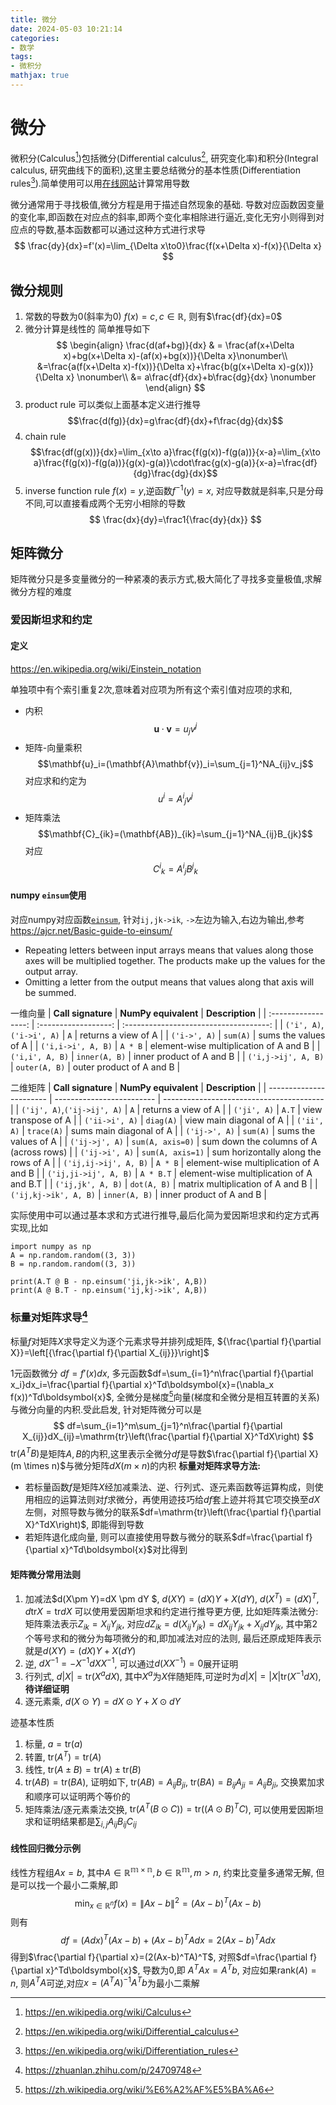 ```yaml
---
title: 微分
date: 2024-05-03 10:21:14
categories:
- 数学
tags:
- 微积分
mathjax: true
---
```


# 微分
微积分(Calculus[^1])包括微分(Differential calculus[^2], 研究变化率)和积分(Integral calculus, 研究曲线下的面积),这里主要总结微分的基本性质(Differentiation rules[^3]).简单使用可以用[在线网站](https://www.matrixcalculus.org/)计算常用导数

微分通常用于寻找极值,微分方程是用于描述自然现象的基础.
导数对应函数因变量的变化率,即函数在对应点的斜率,即两个变化率相除进行逼近,变化无穷小则得到对应点的导数,基本函数都可以通过这种方式进行求导
$$
\frac{dy}{dx}=f'(x)=\lim_{\Delta x\to0}\frac{f(x+\Delta x)-f(x)}{\Delta x}
$$

## 微分规则
1. 常数的导数为0(斜率为0)
$f(x)=c,c\in \mathbb{R}$, 则有$\frac{df}{dx}=0$
2. 微分计算是线性的
简单推导如下
$$
\begin{align}
\frac{d(af+bg)}{dx} & = \frac{af(x+\Delta x)+bg(x+\Delta x)-(af(x)+bg(x))}{\Delta x}\nonumber\\
&=\frac{a(f(x+\Delta x)-f(x))}{\Delta x}+\frac{b(g(x+\Delta x)-g(x))}{\Delta x} \nonumber\\
&= a\frac{df}{dx}+b\frac{dg}{dx} \nonumber
\end{align}
$$
3. product rule
可以类似上面基本定义进行推导
$$\frac{d(fg)}{dx}=g\frac{df}{dx}+f\frac{dg}{dx}$$
4. chain rule
$$\frac{df(g(x))}{dx}=\lim_{x\to a}\frac{f(g(x))-f(g(a))}{x-a}=\lim_{x\to a}\frac{f(g(x))-f(g(a))}{g(x)-g(a)}\cdot\frac{g(x)-g(a)}{x-a}=\frac{df}{dg}\frac{dg}{dx}$$
5. inverse function rule
$f(x)=y$,逆函数$f^{-1}(y)=x$, 对应导数就是斜率,只是分母不同,可以直接看成两个无穷小相除的导数
$$
\frac{dx}{dy}=\frac1{\frac{dy}{dx}}
$$

## 矩阵微分
矩阵微分只是多变量微分的一种紧凑的表示方式,极大简化了寻找多变量极值,求解微分方程的难度



### 爱因斯坦求和约定
#### 定义
https://en.wikipedia.org/wiki/Einstein_notation


单独项中有个索引重复2次,意味着对应项为所有这个索引值对应项的求和,
- 内积
$$\mathbf{u}\cdot\mathbf{v}=u_{j}v^{j}$$
- 矩阵-向量乘积
$$\mathbf{u}_i=(\mathbf{A}\mathbf{v})_i=\sum_{j=1}^NA_{ij}v_j$$
对应求和约定为
$$u^i=A^i{}_jv^j$$
- 矩阵乘法
$$\mathbf{C}_{ik}=(\mathbf{AB})_{ik}=\sum_{j=1}^NA_{ij}B_{jk}$$
对应
$$C^i{}_k=A^i{}_jB^j{}_k$$


#### numpy `einsum`使用

对应numpy对应函数[`einsum`](https://numpy.org/doc/stable/reference/generated/numpy.einsum.html), 针对`ij,jk->ik`, `->`左边为输入,右边为输出,参考 https://ajcr.net/Basic-guide-to-einsum/

- Repeating letters between input arrays means that values along those axes will be multiplied together. The products make up the values for the output array.
- Omitting a letter from the output means that values along that axis will be summed.

一维向量
| **Call signature**  | **NumPy equivalent** |            **Description**             |
| :-----------------: | :------------------: | :------------------------------------: |
|     `('i', A)`,`('i->i', A)`       |         `A`          |          returns a view of A           |
|    `('i->', A)`     |       `sum(A)`       |          sums the values of A          |
| `('i,i->i', A, B)`  |       `A * B`        | element-wise multiplication of A and B |
|   `('i,i', A, B)`   |    `inner(A, B)`     |        inner product of A and B        |
| `('i,j->ij', A, B)` |    `outer(A, B)`     |        outer product of A and B        |


二维矩阵
| **Call signature**      | **NumPy equivalent**      | **Description**                          |
| ----------------------- | ------------------------- | ---------------------------------------- |
| `('ij', A)`,`('ij->ij', A)`             | `A`                       | returns a view of A                      |
| `('ji', A)`             | `A.T`                     | view transpose of A                      |
| `('ii->i', A)`          | `diag(A)`                 | view main diagonal of A                  |
| `('ii', A)`             | `trace(A)`                | sums main diagonal of A                  |
| `('ij->', A)`           | `sum(A)`                  | sums the values of A                     |
| `('ij->j', A)`          | `sum(A, axis=0)`          | sum down the columns of A (across rows)  |
| `('ij->i', A)`          | `sum(A, axis=1)`          | sum horizontally along the rows of A     |
| `('ij,ij->ij', A, B)`   | `A * B`                   | element-wise multiplication of A and B   |
| `('ij,ji->ij', A, B)`   | `A * B.T`                 | element-wise multiplication of A and B.T |
| `('ij,jk', A, B)`       | `dot(A, B)`               | matrix multiplication of A and B         |
| `('ij,kj->ik', A, B)`   | `inner(A, B)`             | inner product of A and B                 |

实际使用中可以通过基本求和方式进行推导,最后化简为爱因斯坦求和约定方式再实现,比如
```
import numpy as np
A = np.random.random((3, 3))
B = np.random.random((3, 3))

print(A.T @ B - np.einsum('ji,jk->ik', A,B))
print(A @ B.T - np.einsum('ij,kj->ik', A,B))
```
### 标量对矩阵求导[^4]
标量$f$对矩阵$X$求导定义为逐个元素求导并排列成矩阵, ${\frac{\partial f}{\partial X}}=\left[{\frac{\partial f}{\partial X_{ij}}}\right]$

1元函数微分 $df=f'(x)dx$, 多元函数$df=\sum_{i=1}^n\frac{\partial f}{\partial x_i}dx_i=\frac{\partial f}{\partial x}^Td\boldsymbol{x}=(\nabla_x f(x))^Td\boldsymbol{x}$, 全微分是梯度[^5]向量(梯度和全微分是相互转置的关系)与微分向量的内积.受此启发, 针对矩阵微分可以是
$$
df=\sum_{i=1}^m\sum_{j=1}^n\frac{\partial f}{\partial X_{ij}}dX_{ij}=\mathrm{tr}\left(\frac{\partial f}{\partial X}^TdX\right)
$$
$\text{tr}(A^TB)$是矩阵$A,B$的内积,这里表示全微分$df$是导数$\frac{\partial f}{\partial X}(m \times n)$与微分矩阵$dX(m \times n)$的内积
**标量对矩阵求导方法:**
- 若标量函数$f$是矩阵$X$经加减乘法、逆、行列式、逐元素函数等运算构成，则使用相应的运算法则对$f$求微分，再使用迹技巧给$df$套上迹并将其它项交换至$dX$左侧，对照导数与微分的联系$df=\mathrm{tr}\left(\frac{\partial f}{\partial X}^TdX\right)$, 即能得到导数
- 若矩阵退化成向量, 则可以直接使用导数与微分的联系$df=\frac{\partial f}{\partial x}^Td\boldsymbol{x}$对比得到

#### 矩阵微分常用法则
1. 加减法$d(X\pm Y)=dX \pm dY $, $d(XY)=(dX)Y+X(dY)$, $d(X^T)=(dX)^T$, $d\text {tr} X=\text{tr}dX$
可以使用爱因斯坦求和约定进行推导更方便, 比如矩阵乘法微分:
矩阵乘法表示$Z_{ik}=X_{ij}Y_{jk}$, 对应$dZ_{ik}=d(X_{ij}Y_{jk})=dX_{ij}Y_{jk}+X_{ij}dY_{jk}$, 其中第2个等号求和的微分为每项微分的和,即加减法对应的法则, 最后还原成矩阵表示就是$d(XY)=(dX)Y+X(dY)$
2. 逆, $dX^{-1}=-X^{-1}dXX^{-1}$, 可以通过$d(XX^{-1})=0$展开证明
3. 行列式, $d|X|=\mathrm{tr}(X^adX)$, 其中$X^{a}$为$X$伴随矩阵,可逆时为$d|X|=|X|\mathrm{tr}(X^{-1}dX)$, **待详细证明**
4. 逐元素乘, $d(X\odot Y)=dX\odot Y+X\odot dY$

迹基本性质
1. 标量, $a=\text{tr}(a)$
2. 转置, $\text{tr}(A^T)=\text{tr}(A)$
3. 线性, $\text{tr}(A\pm B)=\text{tr}(A) \pm \text{tr}(B)$
4. $\text{tr}(AB)=\text{tr}(BA)$, 证明如下, $\text{tr}(AB)=A_{ij}B_{ji}$, $\text{tr}(BA)=B_{ij}A_{ji}=A_{ij}B_{ji}$, 交换累加求和顺序可以证明两个等价的
5. 矩阵乘法/逐元素乘法交换, $\mathrm{tr}(A^T(B\odot C))=\mathrm{tr}((A\odot B)^TC)$, 可以使用爱因斯坦求和证明结果都是$\sum_{i,j}A_{ij}B_{ij}{C_{ij}}$

#### 线性回归微分示例
线性方程组$Ax=b$, 其中$A\in \mathbb{R^{m \times n}}, b\in \mathbb{R^m}, m > n$, 约束比变量多通常无解, 但是可以找一个最小二乘解,即
$$
\min_{x\in\mathbb{R}^n}f(x)=\|Ax-b\|^2=(Ax-b)^T(Ax-b)
$$
则有
$$
df=(Adx)^T(Ax-b)+(Ax-b)^TAdx=2(Ax-b)^TAdx
$$
得到$\frac{\partial f}{\partial x}=(2(Ax-b)^TA)^T$, 对照$df=\frac{\partial f}{\partial x}^Td\boldsymbol{x}$, 导数为0,即
$A^TAx=A^Tb$, 对应如果$\text{rank} (A)=n$, 则$A^TA$可逆,对应$x=(A^TA)^{-1}A^Tb$为最小二乘解



[^1]: https://en.wikipedia.org/wiki/Calculus
[^2]: https://en.wikipedia.org/wiki/Differential_calculus
[^3]: https://en.wikipedia.org/wiki/Differentiation_rules
[^4]: https://zhuanlan.zhihu.com/p/24709748
[^5]: https://zh.wikipedia.org/wiki/%E6%A2%AF%E5%BA%A6
